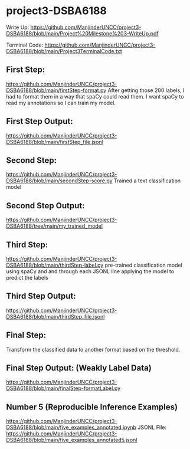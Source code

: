 # project3-DSBA6188

Write Up:
https://github.com/ManjinderUNCC/project3-DSBA6188/blob/main/Project%20Milestone%203-WriteUp.pdf

Terminal Code:
https://github.com/ManjinderUNCC/project3-DSBA6188/blob/main/Project3TerminalCode.txt

## First Step:
https://github.com/ManjinderUNCC/project3-DSBA6188/blob/main/firstStep-format.py
After getting those 200 labels, I had to format them in a way that spaCy could read them. I want
spaCy to read my annotations so I can train my model. 

## First Step Output:
https://github.com/ManjinderUNCC/project3-DSBA6188/blob/main/firstStep_file.jsonl

## Second Step:
https://github.com/ManjinderUNCC/project3-DSBA6188/blob/main/secondStep-score.py
Trained a text classification model

## Second Step Output:
https://github.com/ManjinderUNCC/project3-DSBA6188/tree/main/my_trained_model

## Third Step:
https://github.com/ManjinderUNCC/project3-DSBA6188/blob/main/thirdStep-label.py
pre-trained classification model using spaCy and and through each JSONL line applying the model to predict the labels

## Third Step Output:
https://github.com/ManjinderUNCC/project3-DSBA6188/blob/main/thirdStep_file.jsonl

## Final Step:
 Transform the classified data to another format based on the threshold.
 
## Final Step Output: (Weakly Label Data)
https://github.com/ManjinderUNCC/project3-DSBA6188/blob/main/finalStep-formatLabel.py

## Number 5 (Reproducible Inference Examples)
https://github.com/ManjinderUNCC/project3-DSBA6188/blob/main/five_examples_annotated.ipynb
JSONL FIle: https://github.com/ManjinderUNCC/project3-DSBA6188/blob/main/five_examples_annotated5.jsonl

